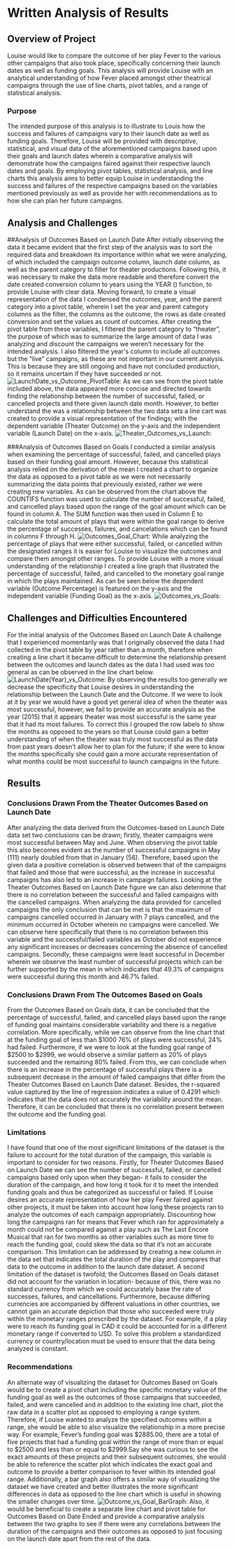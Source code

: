 # Written Analysis of Results

## Overview of Project
Louise would like to compare the outcome of her play Fever to the various other campaigns that also took place, 
specifically concerning their launch dates as well as funding goals. This analysis will provide Louise with an analytical 
understanding of how Fever placed amongst other theatrical campaigns through the use of line charts, pivot tables, and a range of statistical analysis.  

### Purpose
The intended purpose of this analysis is to illustrate to Louis how the success and failures of campaigns vary to their launch date as well as funding goals. 
Therefore, Louise will be provided with descriptive, statistical, and visual data of the aforementioned campaigns based upon their goals and launch dates 
wherein a comparative analysis will demonstrate how the campaigns faired against their respective launch dates and goals. By employing pivot tables, 
statistical analysis, and line charts this analysis aims to better equip Louise in understanding the success and failures of the respective campaigns based 
on the variables mentioned previously as well as provide her with recommendations as to how she can plan her future campaigns.  

## Analysis and Challenges
##Analysis of Outcomes Based on Launch Date
After initially observing the data it became evident that the first step of the analysis was to sort the required data and breakdown its importance within 
what we were analyzing, of which included the campaign outcome column, launch date column, as well as the parent category to filter for theater productions. 
Following this, it was necessary to make the data more readable and therefore convert the date created conversion column to years using the YEAR () function,
to provide Louise with clear data. Moving forward, to create a visual representation of the data I condensed the outcomes, year, and the parent category into 
a pivot table, wherein I set the year and parent category columns as the filter, the columns as the outcome, the rows as date created conversion and set the 
values as count of outcomes. After creating the pivot table from these variables, I filtered the parent category to “theater”, the purpose of which was to 
summarize the large amount of data I was analyzing and discount the campaigns we weren’t necessary for the intended analysis. I also filtered the year's column 
to include all outcomes but the “live” campaigns, as these are not important in our current analysis. This is because they are still ongoing and have not 
concluded production, so it remains uncertain if they have succeeded or not. 
![LaunchDate_vs_Outcome_PivotTable:](./Resources/Theater_Outcomes_vs_Launch.png)
As we can see from the pivot table included above, the data appeared more concise and directed towards finding the relationship between the number of successful,
failed, or cancelled projects and there given launch date month. However, to better understand the was a relationship between the two data sets a line cart was
created to provide a visual representation of the findings; with the dependent variable (Theater Outcome) on the y-axis and the independent variable (Launch Date)
on the x-axis.
![Theater_Outcomes_vs_Launch:](./Resources/Theater_Outcomes_vs_Launch.png)

###Analysis of Outcomes Based on Goals
I conducted a similar analysis when examining the percentage of successful, failed, and cancelled plays based on their funding goal amount. 
However, because this statistical analysis relied on the derivation of the mean I created a chart to organize the data as opposed to a pivot table as we 
were not necessarily summarizing the data points that previously existed, rather we were creating new variables.
As can be observed from the chart above the COUNTIFS function was used to calculate the number of successful, failed, and cancelled plays based upon the range
of the goal amount which can be found in column A. The SUM function was then used in Column E to calculate the total amount of plays that were within the goal 
range to derive the percentage of successes, failures, and cancelations which can be found in columns F through H.
![Outcomes_Goal_Chart:](./Resources/Outcomes_Goal_Chart.png)
While analyzing the percentage of plays that were either successful, failed, or cancelled within the designated ranges it is easier for Louise to visualize 
the outcomes and compare them amongst other ranges. To provide Louise with a more visual understanding of the relationship I created a line graph that illustrated 
the percentage of successful, failed, and cancelled to the monetary goal range in which the plays maintained. As can be seen below the dependent 
variable (Outcome Percentage) is featured on the y-axis and the independent variable (Funding Goal) as the x-axis.
![Outcomes_vs_Goals:](./Resources/Outcomes_vs_Goals.png)

## Challenges and Difficulties Encountered
For the initial analysis of the Outcomes Based on Launch Date A challenge that I experienced momentarily was that I originally observed the data I had 
collected in the pivot table by year rather than a month, therefore when creating a line chart it became difficult to determine the relationship present
between the outcomes and launch dates as the data I had used was too general as can be observed in the line chart below.
![LaunchDate(Year)_vs_Outcome:](./Resources/LaunchDate(Yeaar)_vs_Outcome.png)
By observing the results too generally we decrease the specificity that Louise desires in understanding the relationship between the Launch Date and the Outcome.
If we were to look at it by year we would have a good yet general idea of when the theater was most successful, however, we fail to provide an accurate 
analysis as the year (2015) that it appears theater was most successful is the same year that it had its most failures. To correct this I grouped the row 
labels to show the months as opposed to the years so that Louise could gain a better understanding of when the theater was truly most successful as the data 
from past years doesn’t allow her to plan for the future; if she were to know the months specifically she could gain a more accurate representation of what 
months could be most successful to launch campaigns in the future.

## Results
### Conclusions Drawn From the Theater Outcomes Based on Launch Date
After analyzing the data derived from the Outcomes-based on Launch Date data set two conclusions can be drawn; firstly, theater campaigns were most 
successful between May and June. When observing the pivot table this also becomes evident as the number of successful campaigns in May (111) nearly 
doubled from that in January (56). Therefore, based upon the given data a positive correlation is observed between that of the campaigns that failed and 
those that were successful, as the increase in successful campaigns has also led to an increase in campaign failures. Looking at the Theater Outcomes Based 
on Launch Date figure we can also determine that there is no correlation between the successful and failed campaigns with the cancelled campaigns. 
When analyzing the data provided for cancelled campaigns the only conclusion that can be met is that the maximum of campaigns cancelled occurred in January
with 7 plays cancelled, and the minimum occurred in October wherein no campaigns were cancelled. We can observe here specifically that there is no correlation 
between this variable and the successful/failed variables as October did not experience any significant increases or decreases concerning the absence of 
cancelled campaigns. Secondly, these campaigns were least successful in December wherein we observe the least number of successful projects which can be
further supported by the mean in which indicates that 49.3% of campaigns were successful during this month and 46.7% failed.

### Conclusions Drawn From The Outcomes Based on Goals 
From the Outcomes Based on Goals data, it can be concluded that the percentage of successful, failed, and cancelled plays based upon the range of
funding goal maintains considerable variability and there is a negative correlation. More specifically, while we can observe from the line chart that at 
the funding goal of less than $1000 76% of plays were successful, 24% had failed. Furthermore, if we were to look at the funding goal range of $2500 to $2999, 
we would observe a similar pattern as 20% of plays succeeded and the remaining 80% failed. From this, we can conclude when there is an increase in the percentage
of successful plays there is a subsequent decrease in the amount of failed campaigns that differ from the Theater Outcomes Based on Launch Date dataset. 
Besides, the r-squared value captured by the line of regression indicates a value of 0.4291 which indicates that the data does not accurately the variability
around the mean. Therefore, it can be concluded that there is no correlation present between the outcome and the funding goal.

### Limitations 
I have found that one of the most significant limitations of the dataset is the failure to account for the total duration of the campaign, this variable 
is important to consider for two reasons. Firstly, for Theater Outcomes Based on Launch Date we can see the number of successful, failed, or cancelled 
campaigns based only upon when they began- it fails to consider the duration of the campaign, and how long it took for it to meet the intended funding goals 
and thus be categorized as successful or failed. If Louise desires an accurate representation of how her play Fever faired against other projects, it must be 
taken into account how long these projects ran to analyze the outcomes of each campaign appropriately. Discounting how long the campaigns ran for means 
that Fever which ran for approximately a month could not be compared against a play such as The Last Encore Musical that ran for two months as other variables
such as more time to reach the funding goal, could skew the data so that it’s not an accurate comparison. This limitation can be addressed by creating a 
new column in the data set that indicates the total duration of the play and compares that data to the outcome in addition to the launch date dataset.
A second limitation of the dataset is twofold; the Outcomes Based on Goals dataset did not account for the variation in location- because of this, there 
was no standard currency from which we could accurately base the rate of successes, failures, and cancellations. Furthermore, because differing currencies
are accompanied by different valuations in other countries, we cannot gain an accurate depiction that those who succeeded were truly within the monetary
ranges prescribed by the dataset. For example, if a play were to reach its funding goal in CAD it could be accounted for in a different monetary range if 
converted to USD. To solve this problem a standardized currency or country/location must be used to ensure that the data being analyzed is constant.

### Recommendations 
An alternate way of visualizing the dataset for Outcomes Based on Goals would be to create a pivot chart including the specific monetary value of the funding 
goal as well as the outcomes of those campaigns that succeeded, failed, and were cancelled and in addition to the existing line chart, plot the raw data in 
a scatter plot as opposed to employing a range system. Therefore, if Louise wanted to analyze the specified outcomes within a range, she would be able to 
also visualize the relationship in a more precise way. For example, Fever’s funding goal was $2885.00, there are a total of five projects that had a funding 
goal within the range of more than or equal to $2500 and less than or equal to $2999.Say she was curious to see the exact amounts of these projects and their
subsequent outcomes, she would be able to reference the scatter plot which indicates the exact goal and outcome to provide a better comparison to fever within 
its intended goal range. Additionally, a bar graph also offers a similar way of visualizing the dataset we have created and better illustrates the more 
significant differences in data as opposed to the line chart which is useful in showing the smaller changes over time.
![Outcome_vs_Goal_BarGraph:](./Resources/Outcome_vs_Goal_BarGraph.png)
Also, it would be beneficial to create a separate line chart and pivot table for Outcomes Based on Date Ended and provide a comparative analysis between 
the two graphs to see if there were any correlations between the duration of the campaigns and their outcomes as opposed to just focusing on the launch 
date apart from the rest of the data.
